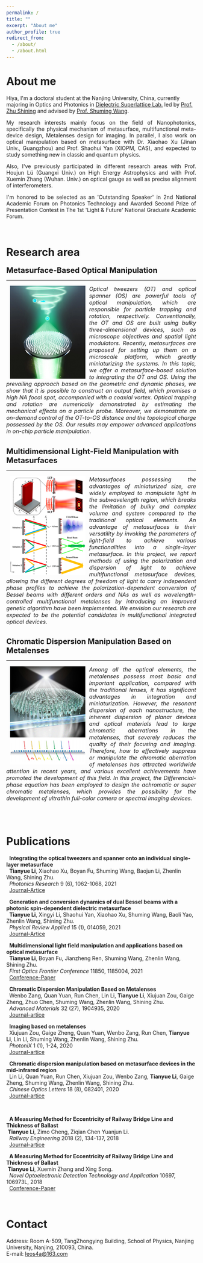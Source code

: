 ```yaml
---
permalink: /
title: ""
excerpt: "About me"
author_profile: true
redirect_from: 
  - /about/
  - /about.html
---
```


About me
======
Hiya, I'm a doctoral student at the Nanjing University, China, currently majoring in Optics and Photonics in [Dielectric Superlattice Lab.](http://slab.nju.edu.cn/)  led by  [Prof. Zhu Shining](http://slab.nju.edu.cn/teamdetail.aspx?id=16) and advised by  [Prof. Shuming Wang](https://physics.nju.edu.cn/sz/gdkxx/20191105/i45277.html).


<p align = "justify">My research interests mainly focus on the field of Nanophotonics, specifically the physical mechanism of metasurface, multifunctional meta-device design, Metalenses design for imaging. In parallel, I also work on optical manipulation based on metasurface with Dr. Xiaohao Xu (Jinan Univ., Guangzhou) and Prof. Shaohui Yan (XIOPM, CAS), and expected to study something new in classic and quantum physics.</p>

<p align = "justify">Also, I've previously participated in different research areas with Prof. Houjun Lü (Guangxi Univ.) on High Energy Astrophysics and with Prof. Xuemin Zhang (Wuhan. Univ.) on optical gauge as well as precise alignment of interferometers.</p>

<p align = "justify">I'm honored to be selected as an 'Outstanding Speaker' in 2nd National Academic Forum on Photonics Technology and Awarded Second Prize of Presentation Contest in The 1st 'Light & Future' National Graduate Academic Forum.</p>

<!-- __Update: I will be joining Stanford University as a Ph.D. student in Fall 2021!__ -->

<br/>


Research area
======

<div>
<div style="font-size:15pt"><strong>Metasurface-Based Optical Manipulation</strong></div>
  <hr/>
</div>
<div style="font-size:11pt ;  font-style:italic">
 <img   width="200" align="left"  hspace= 10px src="../images/tianyue.png"/>
<p align = "justify">Optical tweezers (OT) and optical spanner (OS) are powerful tools of optical manipulation, which are responsible for particle trapping and rotation, respectively. Conventionally, the OT and OS are built using bulky three-dimensional devices, such as microscope objectives and spatial light modulators. Recently, metasurfaces are proposed for setting up them on a microscale platform, which greatly miniaturizing the systems. In this topic, we offer a metasurface-based solution to integrating the OT and OS. Using the prevailing approach based on the geometric and dynamic phases, we show that it is possible to construct an output field, which promises a high NA focal spot, accompanied with a coaxial vortex. Optical trapping and rotation are numerically demonstrated by estimating the mechanical effects on a particle probe. Moreover, we demonstrate an on-demand control of the OT-to-OS distance and the topological charge possessed by the OS. Our results may empower advanced applications in on-chip particle manipulation.</p>
  </div>


<br/>

<div>
<div style="font-size:15pt"><strong>Multidimensional Light-Field Manipulation with Metasurfaces</strong></div>
  <hr/>
</div>
<div style="font-size:11pt ; font-style:italic">
 <img width="200" align="left"   hspace= 10px src="../images/manipulation.png"/>
<p align = "justify">Metasurfaces possessing the advantages of miniaturized size, are widely employed to manipulate light in the subwavelength region, which breaks the limitation of bulky and complex volume and system compared to the traditional optical elements. An advantage of metasurfaces is their versatility by invoking the parameters of light-field to achieve various functionalities into a single-layer metasurface. In this project, we report methods of using the polarization and dispersion of light to achieve multifunctional metasurface devices, allowing the different degrees of freedom of light to carry independent phase profiles to achieve the polarization-dependent conversion of Bessel beams with different orders and NAs as well as wavelength-controlled multifunctional metalenses by introducing an improved genetic algorithm have been implemented. We envision our research are expected to be the potential candidates in multifunctional integrated optical devices.</p>
  </div>

<br/>

<div>
<div style="font-size:15pt"><strong>Chromatic Dispersion Manipulation Based on Metalenses</strong></div>
  <hr>
</div>
<div style="font-size:11pt ;  font-style:italic">
 <img width="200" align="left"  hspace= 10px  src="../images/chromatic.png"/>
<p align = "justify">Among all the optical elements, the metalenses possess most basic and important application, compared with the traditional lenses, it has significant advantages in integration and miniaturization. However, the resonant dispersion of each nanostructure, the inherent dispersion of planar devices and optical materials lead to large chromatic aberrations in the metalenses, that severely reduces the quality of their focusing and imaging. Therefore, how to effectively suppress or manipulate the chromatic aberration of metalenses has attracted worldwide attention in recent years, and various excellent achievements have promoted the development of this field. In this project, the Differencial-phase equation has been employed to design the achromatic or super chromatic metalenses, which provides the possibility for the development of ultrathin full-color camera or spectral imaging devices.</p>
  </div>

<br/>

<br/>

Publications
======

<!-- <img width="175" align="left" src="../images/multigrid.jpg"/> -->

&nbsp; __Integrating the optical tweezers and spanner onto an individual single-layer metasurface__<br/>
&nbsp; __Tianyue Li__, Xiaohao Xu, Boyan Fu, Shuming Wang, Baojun Li, Zhenlin Wang, Shining Zhu. <br/>
&nbsp;  *Photonics Research* 9 (6), 1062-1068, 2021 <br/>
&nbsp; [Journal-Artice](https://www.osapublishing.org/prj/fulltext.cfm?uri=prj-9-6-1062&id=451401)<br/>



<!-- <img width="175" align="left" src="../images/rotation-teaser.jpg"/> -->

&nbsp; __Generation and conversion dynamics of dual Bessel beams with a photonic spin-dependent dielectric metasurface__<br/>
&nbsp; __Tianyue Li__, Xingyi Li, Shaohui Yan, Xiaohao Xu, Shuming Wang, Baoli Yao, Zhenlin Wang, Shining Zhu. <br/>
&nbsp;  *Physical Review Applied* 15 (1), 014059, 2021 <br/>
&nbsp;  [Journal-Artice](https://journals.aps.org/prapplied/abstract/10.1103/PhysRevApplied.15.014059)<br/>



&nbsp; __Multidimensional light field manipulation and applications based on optical metasurface__<br/>
&nbsp; __Tianyue Li__, Boyan Fu, Jianzheng Ren, Shuming Wang, Zhenlin Wang, Shining Zhu. <br/>
&nbsp;  *First Optics Frontier Conference* 11850, 1185004, 2021 <br/>
&nbsp;  [Conference-Paper](https://www.spiedigitallibrary.org/conference-proceedings-of-spie/11850/1185004/Multidimensional-light-field-manipulation-and-applications-based-on-optical-metasurface/10.1117/12.2598880.full?SSO=1)<br/>



&nbsp; __Chromatic Dispersion Manipulation Based on Metalenses__<br/>
&nbsp; Wenbo Zang, Quan Yuan, Run Chen, Lin Li, __Tianyue Li__, Xiujuan Zou, Gaige Zheng, Zhuo Chen, Shuming Wang, Zhenlin Wang, Shining Zhu. <br/>
&nbsp;  *Advanced Materials* 32 (27), 1904935, 2020 <br/>
&nbsp;  [Journal-artice](https://onlinelibrary.wiley.com/doi/abs/10.1002/adma.201904935)<br/>



&nbsp; __Imaging based on metalenses__<br/>
&nbsp; Xiujuan Zou, Gaige Zheng, Quan Yuan, Wenbo Zang, Run Chen, __Tianyue Li__, Lin Li, Shuming Wang, Zhenlin Wang, Shining Zhu. <br/>
&nbsp;  *PhotoniX* 1 (1), 1-24, 2020 <br/>
&nbsp;  [Journal-artice](https://photonix.springeropen.com/articles/10.1186/s43074-020-00007-9)<br/>



&nbsp; __Chromatic dispersion manipulation based on metasurface devices in the mid-infrared region__<br/>
&nbsp; Lin Li, Quan Yuan, Run Chen, Xiujuan Zou, Wenbo Zang, __Tianyue Li__, Gaige Zheng, Shuming Wang, Zhenlin Wang, Shining Zhu. <br/>
&nbsp;  *Chinese Optics Letters* 18 (8), 082401, 2020 <br/>
&nbsp;  [Journal-artice](https://www.osapublishing.org/col/abstract.cfm?uri=col-18-8-082401)<br/>

<br/>

&nbsp; __A Measuring Method for Eccentricity of Railway Bridge Line and Thickness of Ballast__<br/>
&nbsp;__Tianyue Li__, Zimo Cheng, Ziqian Chen Yuanjun Li. <br/>
&nbsp;  *Railway Engineering* 2018 (2), 134-137, 2018 <br/>
&nbsp;  [Journal-artice](https://kns.cnki.net/kcms/detail/detail.aspx?dbcode=CJFD&dbname=CJFDLAST2018&filename=TDJZ201802033&v=TvLmcTPkPTg%25mmd2FMZcLjVmTylE2aYMijoVrKkpsbAzBMTdErjH%25mmd2BQAMvYVT%25mmd2FM2EvDwcM)<br/>


&nbsp; __A Measuring Method for Eccentricity of Railway Bridge Line and Thickness of Ballast__<br/>
&nbsp;__Tianyue Li__, Xuemin Zhang and Xing Song. <br/>
&nbsp;  *Novel Optoelectronic Detection Technology and Application* 10697, 106973L, 2018 <br/>
&nbsp;  [Conference-Paper](https://www.spiedigitallibrary.org/conference-proceedings-of-spie/10697/106973L/Automatic-precise-alignment-of-Sagnac-interferometer/10.1117/12.2315428.short)<br/>

<br/>
<!-- <img width="175" align="left" src="https://ErisZhang.github.io/images/comp-dynamics-representative-image.jpg"/> -->



<!-- Industry Experience
======
<img width="90" align="left" src="../images/adobe-logo.png"/>

&nbsp; __Creative Intelligence Lab, Adobe Research__<br/>
&nbsp; Research Intern with Dr. [Danny Kaufman](http://dannykaufman.io/)<br/>
&nbsp; *<h style="color:rgb(150, 150, 150);font-size:16px">Project: Multi-Resolution Simulation</h> <br/>*
&nbsp; &nbsp; &nbsp; &nbsp; &nbsp; &nbsp; &nbsp; &nbsp; &nbsp; &nbsp; &nbsp; &nbsp; &nbsp;
&nbsp; &nbsp; &nbsp; &nbsp; &nbsp; &nbsp; &nbsp; &nbsp; &nbsp; &nbsp; &nbsp; &nbsp; &nbsp; &nbsp;
&nbsp; &nbsp; &nbsp; &nbsp; &nbsp; &nbsp; &nbsp; &nbsp; &nbsp; &nbsp; &nbsp; &nbsp; &nbsp;&nbsp; &nbsp; &nbsp; &nbsp; &nbsp; &nbsp; &nbsp; &nbsp; &nbsp; &nbsp; &nbsp; &nbsp;May 2021 - Aug. 2021<br/>
<br/>

<img width="90" align="left" src="../images/adobe-logo.png"/>

&nbsp; __Emerging Graphics Group, Adobe Research__<br/>
&nbsp; Research Intern with Dr. [Qi Sun](https://qisun.me/)<br/>
&nbsp; *<h style="color:rgb(150, 150, 150);font-size:16px">Project: Skin Modeling</h> <br/>*
&nbsp; &nbsp; &nbsp; &nbsp; &nbsp; &nbsp; &nbsp; &nbsp; &nbsp; &nbsp; &nbsp; &nbsp; &nbsp;
&nbsp; &nbsp; &nbsp; &nbsp; &nbsp; &nbsp; &nbsp; &nbsp; &nbsp; &nbsp; &nbsp; &nbsp; &nbsp; &nbsp;
&nbsp; &nbsp; &nbsp; &nbsp; &nbsp; &nbsp; &nbsp; &nbsp; &nbsp; &nbsp; &nbsp; &nbsp; &nbsp;&nbsp; &nbsp; &nbsp; &nbsp; &nbsp; &nbsp; &nbsp; &nbsp; &nbsp; &nbsp; &nbsp;June 2020 - Sept. 2020<br/>

<br/> -->

<!-- Teaching Experience
======
&#9679; __Teaching Assistant__, University of Toronto<br/>
&nbsp; &nbsp; [CSC419/2520 Geometry Processing](https://github.com/alecjacobson/geometry-processing-csc2520) with Prof. [Alec Jacobson](https://www.cs.toronto.edu/~jacobson/)
&nbsp; &nbsp; &nbsp; &nbsp; &nbsp; &nbsp; &nbsp; &nbsp; Sept. 2020 - Jan. 2021<br/>

<br/> -->

<!-- Selected Projects
======
<div>
<div style="font-size:12pt"><strong>Fast Support Reduction</strong></div>
</div>
<div style="font-size:10pt"> In layer-based 3D fabrication, supporting structures are fabricated
to support overhanging regions yet discarded later. Reducing supports
saves both time and material cost. In this project, we propose 
a real-time skinning-based method to slim down the
supporting structure while maintaining a detailed-preserved and semantically meaningful geometry.
We achieve this by optimizing a set of performance objectives and searching globally in
the subspace spanned by the joint handles. Artifacts e.g. self-intersection can be effectively avoided.
Our method is implemented via OpenGL shaders and has potential to be
employed as a structural prototyping tool that facilitates model design and fabrication. </div>
<img width="100%" src="../images/bb-bunny.jpg"/> -->



Contact
======
Address: Room A-509, TangZhongying Building, School of Physics, Nanjing University, Nanjing, 210093, China.
<br/>
E-mail: leos4a@163.com

